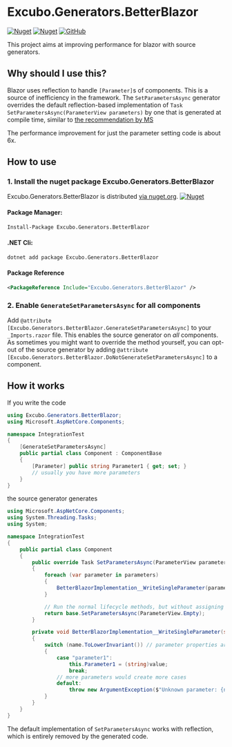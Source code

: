 
# Excubo.Generators.BetterBlazor

[![Nuget](https://img.shields.io/nuget/v/Excubo.Generators.BetterBlazor)](https://www.nuget.org/packages/Excubo.Generators.BetterBlazor/)
[![Nuget](https://img.shields.io/nuget/dt/Excubo.Generators.BetterBlazor)](https://www.nuget.org/packages/Excubo.Generators.BetterBlazor/)
[![GitHub](https://img.shields.io/github/license/excubo-ag/Generators.BetterBlazor)](https://github.com/excubo-ag/Generators.BetterBlazor)

This project aims at improving performance for blazor with source generators.

## Why should I use this?

Blazor uses reflection to handle `[Parameter]`s of components. This is a source of inefficiency in the framework.
The `SetParametersAsync` generator overrides the default reflection-based implementation of `Task SetParametersAsync(ParameterView parameters)` by one
that is generated at compile time, similar to
[the recommendation by MS](https://github.com/dotnet/AspNetCore.Docs/blob/1e199f340780f407a685695e6c4d953f173fa891/aspnetcore/blazor/webassembly-performance-best-practices.md#implement-setparametersasync-manually)

The performance improvement for just the parameter setting code is about 6x.

## How to use

### 1. Install the nuget package Excubo.Generators.BetterBlazor

Excubo.Generators.BetterBlazor is distributed [via nuget.org](https://www.nuget.org/packages/Excubo.Generators.BetterBlazor/).
[![Nuget](https://img.shields.io/nuget/v/Excubo.Generators.BetterBlazor)](https://www.nuget.org/packages/Excubo.Generators.BetterBlazor/)

#### Package Manager:
```ps
Install-Package Excubo.Generators.BetterBlazor
```

#### .NET Cli:
```cmd
dotnet add package Excubo.Generators.BetterBlazor
```

#### Package Reference
```xml
<PackageReference Include="Excubo.Generators.BetterBlazor" />
```

### 2. Enable `GenerateSetParametersAsync` for all components

Add `@attribute [Excubo.Generators.BetterBlazor.GenerateSetParametersAsync]` to your `_Imports.razor` file. This enables the source generator on _all_ components.
As sometimes you might want to override the method yourself, you can opt-out of the source generator by adding `@attribute [Excubo.Generators.BetterBlazor.DoNotGenerateSetParametersAsync]` to a component.

## How it works

If you write the code

```cs
using Excubo.Generators.BetterBlazor;
using Microsoft.AspNetCore.Components;

namespace IntegrationTest
{
    [GenerateSetParametersAsync]
    public partial class Component : ComponentBase
    {
        [Parameter] public string Parameter1 { get; set; }
        // usually you have more parameters
    }
}
```

the source generator generates

```cs
using Microsoft.AspNetCore.Components;
using System.Threading.Tasks;
using System;

namespace IntegrationTest
{
    public partial class Component
    {
        public override Task SetParametersAsync(ParameterView parameters)
        {
            foreach (var parameter in parameters)
            {
                BetterBlazorImplementation__WriteSingleParameter(parameter.Name, parameter.Value);
            }

            // Run the normal lifecycle methods, but without assigning parameters again
            return base.SetParametersAsync(ParameterView.Empty);
        }

        private void BetterBlazorImplementation__WriteSingleParameter(string name, object value)
        {
            switch (name.ToLowerInvariant()) // parameter properties are actually case insensitive.
            {
                case "parameter1":
                    this.Parameter1 = (string)value;
                    break;
                // more parameters would create more cases
                default:
                    throw new ArgumentException($"Unknown parameter: {name}");
            }
        }
    }
}
```

The default implementation of `SetParametersAsync` works with reflection, which is entirely removed by the generated code.
